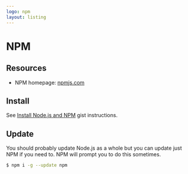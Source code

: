 ```yaml
---
logo: npm
layout: listing
---
```

# NPM


## Resources

- NPM homepage: [npmjs.com](https://www.npmjs.com)


## Install

See [Install Node.js and NPM](https://gist.github.com/MichaelCurrin/aa1fc56419a355972b96bce23f3bccba) gist instructions.


## Update

You should probably update Node.js as a whole but you can update just NPM if you need to. NPM will prompt you to do this sometimes.

```sh
$ npm i -g --update npm
```
